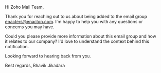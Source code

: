 Hi Zoho Mail Team,

Thank you for reaching out to us about being added to the email group enacters@enacton.com. I'm happy to help you with any questions or concerns you may have.

Could you please provide more information about this email group and how it relates to our company? I'd love to understand the context behind this notification.

Looking forward to hearing back from you.

Best regards,
Bhavik Jikadara